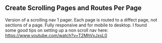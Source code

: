 ## Create Scrolling Pages and Routes Per Page

Version of a scrolling nav 1 pager. Each page is routed to a diffect page, not sections of a page. Fully responsive and for mobile to desktop.  I found some good tips on setting up a non scroll nav here: https://www.youtube.com/watch?v=T2MhVxJxsL0
